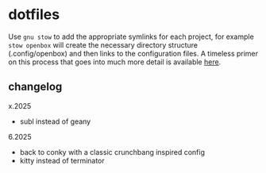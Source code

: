 # dotfiles

Use `gnu stow` to add the appropriate symlinks for each project, for example `stow openbox` will create the necessary directory structure (.config/openbox) and then links to the configuration files. A timeless primer on this process that goes into much more detail is available [here](https://alexpearce.me/2016/02/managing-dotfiles-with-stow/).

## changelog
x.2025 
- subl instead of geany
  
6.2025
- back to conky with a classic crunchbang inspired config
- kitty instead of terminator

